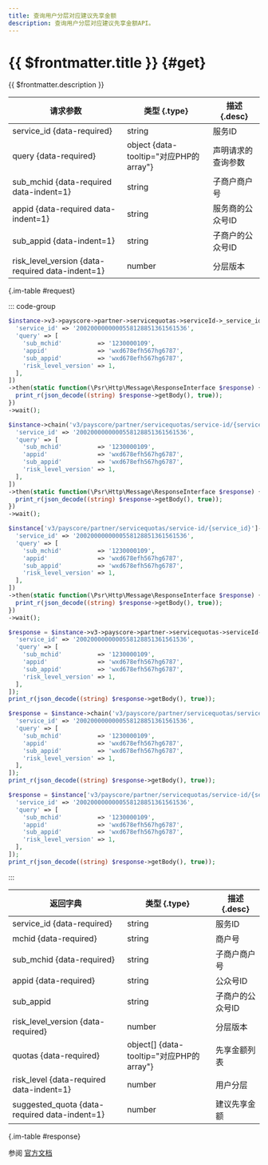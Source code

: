 ```yaml
---
title: 查询用户分层对应建议先享金额
description: 查询用户分层对应建议先享金额API。
---
```


# {{ $frontmatter.title }} {#get}

{{ $frontmatter.description }}

| 请求参数 | 类型 {.type} | 描述 {.desc}
| --- | --- | ---
| service_id {data-required} | string | 服务ID
| query {data-required} | object {data-tooltip="对应PHP的array"} | 声明请求的查询参数
| sub_mchid {data-required data-indent=1} | string | 子商户商户号
| appid {data-required data-indent=1} | string | 服务商的公众号ID
| sub_appid {data-indent=1} | string | 子商户的公众号ID
| risk_level_version {data-required data-indent=1} | number | 分层版本

{.im-table #request}

::: code-group

```php [异步纯链式]
$instance->v3->payscore->partner->servicequotas->serviceId->_service_id_->getAsync([
  'service_id' => '2002000000000558128851361561536',
  'query' => [
    'sub_mchid'          => '1230000109',
    'appid'              => 'wxd678efh567hg6787',
    'sub_appid'          => 'wxd678efh567hg6787',
    'risk_level_version' => 1,
  ],
])
->then(static function(\Psr\Http\Message\ResponseInterface $response) {
  print_r(json_decode((string) $response->getBody(), true));
})
->wait();
```

```php [异步声明式]
$instance->chain('v3/payscore/partner/servicequotas/service-id/{service_id}')->getAsync([
  'service_id' => '2002000000000558128851361561536',
  'query' => [
    'sub_mchid'          => '1230000109',
    'appid'              => 'wxd678efh567hg6787',
    'sub_appid'          => 'wxd678efh567hg6787',
    'risk_level_version' => 1,
  ],
])
->then(static function(\Psr\Http\Message\ResponseInterface $response) {
  print_r(json_decode((string) $response->getBody(), true));
})
->wait();
```

```php [异步属性式]
$instance['v3/payscore/partner/servicequotas/service-id/{service_id}']->getAsync([
  'service_id' => '2002000000000558128851361561536',
  'query' => [
    'sub_mchid'          => '1230000109',
    'appid'              => 'wxd678efh567hg6787',
    'sub_appid'          => 'wxd678efh567hg6787',
    'risk_level_version' => 1,
  ],
])
->then(static function(\Psr\Http\Message\ResponseInterface $response) {
  print_r(json_decode((string) $response->getBody(), true));
})
->wait();
```

```php [同步纯链式]
$response = $instance->v3->payscore->partner->servicequotas->serviceId->_service_id_->get([
  'service_id' => '2002000000000558128851361561536',
  'query' => [
    'sub_mchid'          => '1230000109',
    'appid'              => 'wxd678efh567hg6787',
    'sub_appid'          => 'wxd678efh567hg6787',
    'risk_level_version' => 1,
  ],
]);
print_r(json_decode((string) $response->getBody(), true));
```

```php [同步声明式]
$response = $instance->chain('v3/payscore/partner/servicequotas/service-id/{service_id}')->get([
  'service_id' => '2002000000000558128851361561536',
  'query' => [
    'sub_mchid'          => '1230000109',
    'appid'              => 'wxd678efh567hg6787',
    'sub_appid'          => 'wxd678efh567hg6787',
    'risk_level_version' => 1,
  ],
]);
print_r(json_decode((string) $response->getBody(), true));
```

```php [同步属性式]
$response = $instance['v3/payscore/partner/servicequotas/service-id/{service_id}']->get([
  'service_id' => '2002000000000558128851361561536',
  'query' => [
    'sub_mchid'          => '1230000109',
    'appid'              => 'wxd678efh567hg6787',
    'sub_appid'          => 'wxd678efh567hg6787',
    'risk_level_version' => 1,
  ],
]);
print_r(json_decode((string) $response->getBody(), true));
```

:::

| 返回字典 | 类型 {.type} | 描述 {.desc}
| --- | --- | ---
| service_id {data-required} | string | 服务ID
| mchid {data-required} | string | 商户号
| sub_mchid {data-required} | string | 子商户商户号
| appid {data-required} | string | 公众号ID
| sub_appid | string | 子商户的公众号ID
| risk_level_version {data-required} | number | 分层版本
| quotas {data-required} | object[] {data-tooltip="对应PHP的array"} | 先享金额列表
| risk_level {data-required data-indent=1} | number | 用户分层
| suggested_quota {data-required data-indent=1} | number | 建议先享金额

{.im-table #response}

参阅 [官方文档](https://pay.weixin.qq.com/doc/v3/partner/4013394486)
